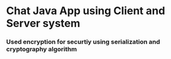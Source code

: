 # Chat Java App using Client and Server system
### Used encryption for securtiy using serialization and cryptography algorithm
